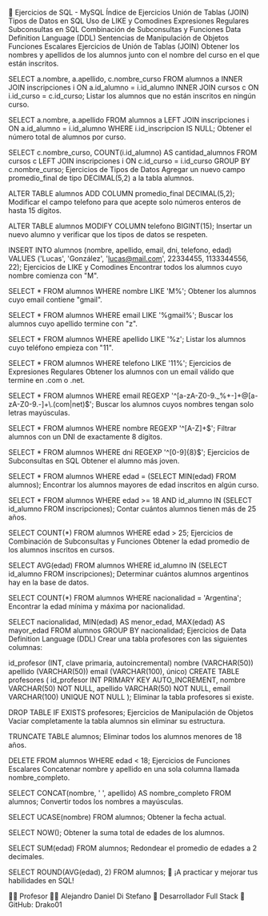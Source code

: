 📘 Ejercicios de SQL - MySQL
Índice de Ejercicios
Unión de Tablas (JOIN)
Tipos de Datos en SQL
Uso de LIKE y Comodines
Expresiones Regulares
Subconsultas en SQL
Combinación de Subconsultas y Funciones
Data Definition Language (DDL)
Sentencias de Manipulación de Objetos
Funciones Escalares
Ejercicios de Unión de Tablas (JOIN)
Obtener los nombres y apellidos de los alumnos junto con el nombre del curso en el que están inscritos.

SELECT a.nombre, a.apellido, c.nombre_curso
FROM alumnos a
INNER JOIN inscripciones i ON a.id_alumno = i.id_alumno
INNER JOIN cursos c ON i.id_curso = c.id_curso;
Listar los alumnos que no están inscritos en ningún curso.

SELECT a.nombre, a.apellido
FROM alumnos a
LEFT JOIN inscripciones i ON a.id_alumno = i.id_alumno
WHERE i.id_inscripcion IS NULL;
Obtener el número total de alumnos por curso.

SELECT c.nombre_curso, COUNT(i.id_alumno) AS cantidad_alumnos
FROM cursos c
LEFT JOIN inscripciones i ON c.id_curso = i.id_curso
GROUP BY c.nombre_curso;
Ejercicios de Tipos de Datos
Agregar un nuevo campo promedio_final de tipo DECIMAL(5,2) a la tabla alumnos.

ALTER TABLE alumnos ADD COLUMN promedio_final DECIMAL(5,2);
Modificar el campo telefono para que acepte solo números enteros de hasta 15 dígitos.

ALTER TABLE alumnos MODIFY COLUMN telefono BIGINT(15);
Insertar un nuevo alumno y verificar que los tipos de datos se respeten.

INSERT INTO alumnos (nombre, apellido, email, dni, telefono, edad)
VALUES ('Lucas', 'González', 'lucas@mail.com', 22334455, 1133344556, 22);
Ejercicios de LIKE y Comodines
Encontrar todos los alumnos cuyo nombre comienza con "M".

SELECT * FROM alumnos WHERE nombre LIKE 'M%';
Obtener los alumnos cuyo email contiene "gmail".

SELECT * FROM alumnos WHERE email LIKE '%gmail%';
Buscar los alumnos cuyo apellido termine con "z".

SELECT * FROM alumnos WHERE apellido LIKE '%z';
Listar los alumnos cuyo teléfono empieza con "11".

SELECT * FROM alumnos WHERE telefono LIKE '11%';
Ejercicios de Expresiones Regulares
Obtener los alumnos con un email válido que termine en .com o .net.

SELECT * FROM alumnos WHERE email REGEXP '^[a-zA-Z0-9._%+-]+@[a-zA-Z0-9.-]+\\.(com|net)$';
Buscar los alumnos cuyos nombres tengan solo letras mayúsculas.

SELECT * FROM alumnos WHERE nombre REGEXP '^[A-Z]+$';
Filtrar alumnos con un DNI de exactamente 8 dígitos.

SELECT * FROM alumnos WHERE dni REGEXP '^[0-9]{8}$';
Ejercicios de Subconsultas en SQL
Obtener el alumno más joven.

SELECT * FROM alumnos WHERE edad = (SELECT MIN(edad) FROM alumnos);
Encontrar los alumnos mayores de edad inscritos en algún curso.

SELECT * FROM alumnos WHERE edad >= 18 AND id_alumno IN (SELECT id_alumno FROM inscripciones);
Contar cuántos alumnos tienen más de 25 años.

SELECT COUNT(*) FROM alumnos WHERE edad > 25;
Ejercicios de Combinación de Subconsultas y Funciones
Obtener la edad promedio de los alumnos inscritos en cursos.

SELECT AVG(edad) FROM alumnos WHERE id_alumno IN (SELECT id_alumno FROM inscripciones);
Determinar cuántos alumnos argentinos hay en la base de datos.

SELECT COUNT(*) FROM alumnos WHERE nacionalidad = 'Argentina';
Encontrar la edad mínima y máxima por nacionalidad.

SELECT nacionalidad, MIN(edad) AS menor_edad, MAX(edad) AS mayor_edad
FROM alumnos GROUP BY nacionalidad;
Ejercicios de Data Definition Language (DDL)
Crear una tabla profesores con las siguientes columnas:

id_profesor (INT, clave primaria, autoincremental)
nombre (VARCHAR(50))
apellido (VARCHAR(50))
email (VARCHAR(100), único)
CREATE TABLE profesores (
    id_profesor INT PRIMARY KEY AUTO_INCREMENT,
    nombre VARCHAR(50) NOT NULL,
    apellido VARCHAR(50) NOT NULL,
    email VARCHAR(100) UNIQUE NOT NULL
);
Eliminar la tabla profesores si existe.

DROP TABLE IF EXISTS profesores;
Ejercicios de Manipulación de Objetos
Vaciar completamente la tabla alumnos sin eliminar su estructura.

TRUNCATE TABLE alumnos;
Eliminar todos los alumnos menores de 18 años.

DELETE FROM alumnos WHERE edad < 18;
Ejercicios de Funciones Escalares
Concatenar nombre y apellido en una sola columna llamada nombre_completo.

SELECT CONCAT(nombre, ' ', apellido) AS nombre_completo FROM alumnos;
Convertir todos los nombres a mayúsculas.

SELECT UCASE(nombre) FROM alumnos;
Obtener la fecha actual.

SELECT NOW();
Obtener la suma total de edades de los alumnos.

SELECT SUM(edad) FROM alumnos;
Redondear el promedio de edades a 2 decimales.

SELECT ROUND(AVG(edad), 2) FROM alumnos;
🚀 ¡A practicar y mejorar tus habilidades en SQL!

🧑‍🏫 Profesor
👨‍💻 Alejandro Daniel Di Stefano
📌 Desarrollador Full Stack
🔗 GitHub: Drako01